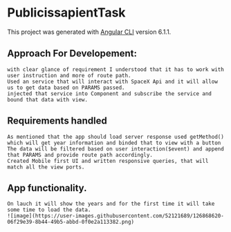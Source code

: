 # PublicissapientTask

This project was generated with [Angular CLI](https://github.com/angular/angular-cli) version 6.1.1.

## Approach For Developement:
    with clear glance of requirement I understood that it has to work with user instruction and more of route path.
    Used an service that will interact with SpaceX Api and it will allow us to get data based on PARAMS passed.
    injected that service into Component and subscribe the service and bound that data with view.
## Requirements handled
    As mentioned that the app should load server response used getMethod() which will get year information and binded that to view with a button
    The data will be filtered based on user interaction($event) and append that PARAMS and provide route path accordingly.
    Created Mobile first UI and written responsive queries, that will match all the view ports. 
    
 ## App functionality. 
    On lauch it will show the years and for the first time it will take some time to load the data. 
    ![image](https://user-images.githubusercontent.com/52121689/126868620-06f29e39-8b44-49b5-abbd-0f0e2a113382.png)

